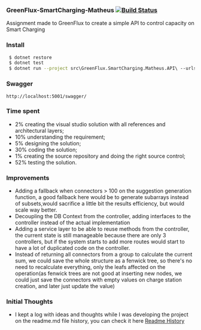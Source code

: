 ###  GreenFlux-SmartCharging-Matheus [![Build Status](https://travis-ci.com/MatheusJacob/GreenFlux-SmartCharging.svg?branch=main)](https://travis-ci.com/MatheusJacob/GreenFlux-SmartCharging)
Assignment made to GreenFlux to create a simple API to control capacity on Smart Charging

### Install
```bash
 $ dotnet restore
 $ dotnet test
 $ dotnet run --project src\GreenFlux.SmartCharging.Matheus.API\ --urls=http://localhost:5001
 ```
 
 ### Swagger
 
 ```
 http://localhost:5001/swagger/
 ```
### Time spent
-  2% creating the visual studio solution with all references and architectural layers;
- 10% understanding the requirement;
- 5% designing the solution;
- 30% coding the solution;
- 1% creating the source repository and doing the right source control;
- 52% testing the solution.

### Improvements
- Adding a fallback when connectors > 100 on the suggestion generation function, a good fallback here would be to generate subarrays instead of subsets,would sacrifice a little bit the results efficiency, but would scale way better.
- Decoupling the DB Context from the controller, adding interfaces to the controller instead of the actual implementation
- Adding a service layer to be able to reuse methods from the controller, the current state is still manageable because there are only 3 controllers, but if the system starts to add more routes would start to have a lot of duplicated code on the controller.
- Instead of returning all connectors from a group to calculate the current sum, we could save the whole structure as a fenwick tree, so there's no need to recalculate everything, only the leafs affected on the operation(as fenwick trees are not good at inserting new nodes, we could just save the connectors with empty values on charge station creation, and later just update the value)

### Initial Thoughts
- I kept a log with ideas and thoughts while I was developing the project on the readme.md file history, you can check it here [Readme History](https://github.com/MatheusJacob/GreenFlux-SmartCharging/commits/main/README.md)
